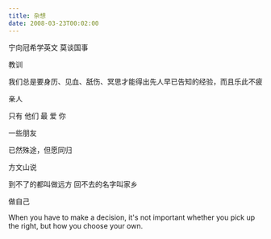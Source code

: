 ```yaml
---
title: 杂想
date: 2008-03-23T00:02:00
---
```


宁向冠希学英文 莫谈国事

<!--more-->
教训

我们总是要身历、见血、舐伤、冥思才能得出先人早已告知的经验，而且乐此不疲

亲人

只有 他们 最 爱 你


一些朋友


已然殊途，但愿同归


方文山说

到不了的都叫做远方 回不去的名字叫家乡

做自己


When you have to make a decision, it's not important whether you pick up the right, but how you choose your own.

